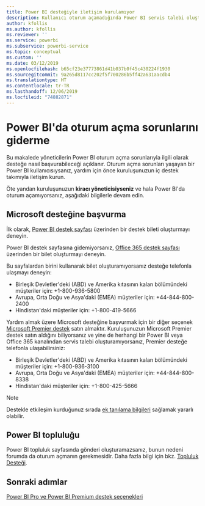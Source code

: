 ```yaml
---
title: Power BI desteğiyle iletişim kurulamıyor
description: Kullanıcı oturum açamadığında Power BI servis talebi oluşturmaya yönelik geçici çözümler
author: kfollis
ms.author: kfollis
ms.reviewer: ''
ms.service: powerbi
ms.subservice: powerbi-service
ms.topic: conceptual
ms.custom: ''
ms.date: 03/12/2019
ms.openlocfilehash: b65cf23e37773861d41b037b0f45c430224f1930
ms.sourcegitcommit: 9a265d8117cc202f5f700286b5ff42a631aacdb4
ms.translationtype: HT
ms.contentlocale: tr-TR
ms.lasthandoff: 12/06/2019
ms.locfileid: "74882871"
---
```

# <a name="troubleshooting-sign-in-issues-for-power-bi"></a>Power BI'da oturum açma sorunlarını giderme

Bu makalede yöneticilerin Power BI oturum açma sorunlarıyla ilgili olarak desteğe nasıl başvurabileceği açıklanır. Oturum açma sorunları yaşayan bir Power BI kullanıcısıysanız, yardım için önce kuruluşunuzun iç destek takımıyla iletişim kurun.

Öte yandan kuruluşunuzun **kiracı yöneticisiyseniz** ve hala Power BI'da oturum açamıyorsanız, aşağıdaki bilgilerle devam edin.

## <a name="contact-microsoft-support"></a>Microsoft desteğine başvurma

İlk olarak, [Power BI destek sayfası](https://powerbi.microsoft.com/support/) üzerinden bir destek bileti oluşturmayı deneyin.

Power BI destek sayfasına gidemiyorsanız, [Office 365 destek sayfası](https://support.office.com/home/contact) üzerinden bir bilet oluşturmayı deneyin.

Bu sayfalardan birini kullanarak bilet oluşturamıyorsanız desteğe telefonla ulaşmayı deneyin:

* Birleşik Devletler'deki (ABD) ve Amerika kıtasının kalan bölümündeki müşteriler için: +1-800-936-5800
* Avrupa, Orta Doğu ve Asya'daki (EMEA) müşteriler için: +44-844-800-2400
* Hindistan'daki müşteriler için: +1-800-419-5666

Yardım almak üzere Microsoft desteğine başvurmak için bir diğer seçenek [Microsoft Premier destek](https://support.microsoft.com/premier) satın almaktır. Kuruluşunuzun Microsoft Premier destek satın aldığını biliyorsanız ve yine de herhangi bir Power BI veya Office 365 kanalından servis talebi oluşturamıyorsanız, Premier desteğe telefonla ulaşabilirsiniz:

* Birleşik Devletler'deki (ABD) ve Amerika kıtasının kalan bölümündeki müşteriler için: +1-800-936-3100
* Avrupa, Orta Doğu ve Asya'daki (EMEA) müşteriler için: +44-844-800-8338
* Hindistan'daki müşteriler için: +1-800-425-5666

> [!Note]
> Destekle etkileşim kurduğunuz sırada [ek tanılama bilgileri](service-admin-capturing-additional-diagnostic-information-for-power-bi.md) sağlamak yararlı olabilir.

## <a name="power-bi-community"></a>Power BI topluluğu

Power BI topluluk sayfasında gönderi oluşturamazsanız, bunun nedeni forumda da oturum açmanın gerekmesidir. Daha fazla bilgi için bkz. [Topluluk Desteği](https://community.powerbi.com/t5/Community-Support/ct-p/PBI_CommunitySupport).

## <a name="next-steps"></a>Sonraki adımlar

[Power BI Pro ve Power BI Premium destek seçenekleri](service-support-options.md)

